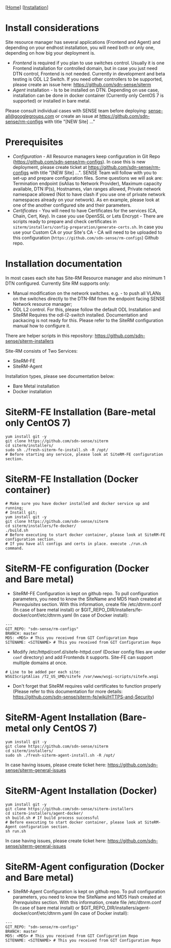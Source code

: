 [[Home](index.md)]   [[Installation](install.md)]

# Install considerations

Site resource manager has several applications (Frontend and Agent) and depending on your endhost installation, you will need both or only one, depending on how big your deployment is. 
* *Frontend* is required if you plan to use switches control. Usually it is one Frontend installation for controlled domain, but in case you just need DTN control, Frontend is not needed. Currently in development and beta testing is ODL L2 Switch. If you need other controllers to be supported, please create an issue here: https://github.com/sdn-sense/siterm
* *Agent* installation - Is to be installed on DTN. Depending on use case, installation can be done in docker container (Currently only CentOS 7 is supported) or installed in bare metal.

Please consult individual cases with SENSE team before deploying: sense-all@googlegroups.com or create an issue at https://github.com/sdn-sense/rm-configs with title "[NEW Site] ..."

# Prerequisites

* *Configuration* - All Resource managers keep configuration in Git Repo (https://github.com/sdn-sense/rm-configs). In case this is new deployment, please create ticket at https://github.com/sdn-sense/rm-configs with title "[NEW Site] ...". SENSE Team will follow with you to set-up and prepare configuration files.
Some questions we will ask are: Termination endpoint (isAlias to Network Provider), Maximum capacity available, DTN IP(s), Hostnames, vlan ranges allowed, Private network namespace allowed (Not to have clash if you use one of private network namespaces already on your network). As en example, please look at one of the another configured site and their parameters.
* *Certificates* - You will need to have Certificates for the services (CA, Chain, Cert, Key). In case you use OpenSSL or Lets Encrypt - There are scripts ready to prepare and check certificates in `siterm/installers/config-preparation/generate-certs.sh`. In case you use your Custom CA or your Site's CA - CA will need to be uploaded to this configuration (`https://github.com/sdn-sense/rm-configs`) Github repo.

# Installation documentation

In most cases each site has Site-RM Resource manager and also minimum 1 DTN configured. Currently Site RM supports only:
* Manual modification on the network switches. e.g. - to push all VLANs on the switches directly to the DTN-RM from the endpoint facing SENSE Network resource manager;
* ODL L2 control. For this, please follow the default ODL Installation and SiteRM Requires the odl-l2-switch installed. Documentation and packacing is not  ready for this. Please refer to the SiteRM configuration manual how to configure it.

There are helper scripts in this repository: https://github.com/sdn-sense/siterm-installers

Site-RM consists of Two Services:
* SiteRM-FE
* SiteRM-Agent

Installation types, please see documentation below:
* Bare Metal installation
* Docker installation


# SiteRM-FE Installation (Bare-metal only CentOS 7)
```
yum install git -y
git clone https://github.com/sdn-sense/siterm
cd siterm/installers/
sudo sh ./fresh-siterm-fe-install.sh -R /opt/
# Before starting any service, please look at SiteRM-FE configuration section.
```


# SiteRM-FE Installation (Docker container)
```
# Make sure you have docker installed and docker service up and running;
# Install git;
yum install git -y
git clone https://github.com/sdn-sense/siterm
cd siterm/installers/fe-docker/
./build.sh
# Before executing to start docker container, please look at SiteRM-FE configuration section.
# If you have all configs and certs in place. execute ./run.sh command.
```

# SiteRM-FE configuration (Docker and Bare metal)
* SiteRM-FE Configuration is kept on github repo. To pull configuration parameters, you need to know the SiteName and MD5 Hash created at *Prerequisites* section. With this information, create file /etc/dtnrm.conf (In case of bare metal install) or $GIT_REPO_DIR/installers/fe-docker/conf/etc/dtnrm.yaml (In case of Docker install):
```
---
GIT_REPO: "sdn-sense/rm-configs"
BRANCH: master
MD5: <MD5> # This you received from GIT Configuration Repo
SITENAME: <SITENAME> # This you received from GIT Configuration Repo
```

* Modify /etc/httpd/conf.d/sitefe-httpd.conf (Docker config files are under `conf` directory) and add Frontends it supports. Site-FE can support multiple domains at once. 
```
# Line to be added per each site:
WSGIScriptAlias /T2_US_UMD/sitefe /var/www/wsgi-scripts/sitefe.wsgi
```
* Don't forget that SiteRM requires valid certificates to function properly (Please refer to this documentation for more details: https://github.com/sdn-sense/siterm-fe/wiki/HTTPS-and-Security)

# SiteRM-Agent Installation (Bare-metal only CentOS 7)
```
yum install git -y
git clone https://github.com/sdn-sense/siterm
cd siterm/installers/
sudo sh ./fresh-siterm-agent-install.sh -R /opt/
```
In case having issues, please create ticket here: https://github.com/sdn-sense/siterm-general-issues 

# SiteRM-Agent Installation (Docker)
```
yum install git -y
git clone https://github.com/sdn-sense/siterm-installers
cd siterm-installers/agent-docker/
sh build.sh # If build process successful
# Before executing to start docker container, please look at SiteRM-Agent configuration section.
sh run.sh
```
In case having issues, please create ticket here: https://github.com/sdn-sense/siterm-general-issues 

# SiteRM-Agent configuration (Docker and Bare metal)
* SiteRM-Agent Configuration is kept on github repo. To pull configuration parameters, you need to know the SiteName and MD5 Hash created at *Prerequisites* section. With this information, create file /etc/dtnrm.conf (In case of bare metal install) or $GIT_REPO_DIR/installers/agent-docker/conf/etc/dtnrm.yaml (In case of Docker install):
```
---
GIT_REPO: "sdn-sense/rm-configs"
BRANCH: master
MD5: <MD5> # This you received from GIT Configuration Repo
SITENAME: <SITENAME> # This you received from GIT Configuration Repo
```




